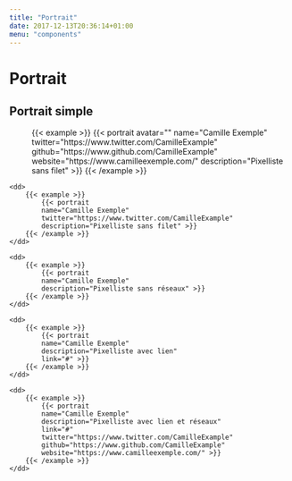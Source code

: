 ```yaml
---
title: "Portrait"
date: 2017-12-13T20:36:14+01:00
menu: "components"
---
```


# Portrait

## Portrait simple

<dl>
    <dd>
        {{< example >}}
            {{< portrait
            avatar=""
            name="Camille Exemple"
            twitter="https://www.twitter.com/CamilleExample"
            github="https://www.github.com/CamilleExample"
            website="https://www.camilleexemple.com/"
            description="Pixelliste sans filet" >}}
        {{< /example >}}
    </dd>

    <dd>
        {{< example >}}
            {{< portrait
            name="Camille Exemple"
            twitter="https://www.twitter.com/CamilleExample"
            description="Pixelliste sans filet" >}}
        {{< /example >}}
    </dd>

    <dd>
        {{< example >}}
            {{< portrait
            name="Camille Exemple"
            description="Pixelliste sans réseaux" >}}
        {{< /example >}}
    </dd>

    <dd>
        {{< example >}}
            {{< portrait
            name="Camille Exemple"
            description="Pixelliste avec lien"
            link="#" >}}
        {{< /example >}}
    </dd>

    <dd>
        {{< example >}}
            {{< portrait
            name="Camille Exemple"
            description="Pixelliste avec lien et réseaux"
            link="#"
            twitter="https://www.twitter.com/CamilleExample"
            github="https://www.github.com/CamilleExample"
            website="https://www.camilleexemple.com/" >}}
        {{< /example >}}
    </dd>
</dl>
